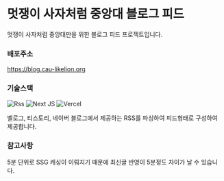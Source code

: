 # 멋쟁이 사자처럼 중앙대 블로그 피드

멋쟁이 사자처럼 중앙대만을 위한 블로그 피드 프로젝트입니다.

### 배포주소

https://blog.cau-likelion.org

### 기술스택

![Rss](https://img.shields.io/badge/rss-F88900?style=for-the-badge&logo=rss&logoColor=white)
![Next JS](https://img.shields.io/badge/Next-black?style=for-the-badge&logo=next.js&logoColor=white)
![Vercel](https://img.shields.io/badge/vercel-%23000000.svg?style=for-the-badge&logo=vercel&logoColor=white)

벨로그, 티스토리, 네이버 블로그에서 제공하는 RSS를 파싱하여 피드형태로 구성하여 제공합니다.

### 참고사항

5분 단위로 SSG 캐싱이 이뤄지기 때문에 최신글 반영이 5분정도 차이가 날 수 있습니다.

